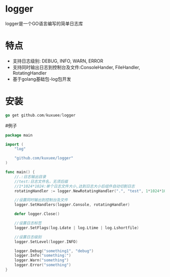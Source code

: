 # logger
logger是一个GO语言编写的简单日志库

# 特点
* 支持日志级别: DEBUG, INFO, WARN, ERROR
* 支持同时输出日志到控制台及文件:ConsoleHander, FileHandler, RotatingHandler
* 基于golang基础包-log包开发

# 安装
```go
go get github.com/kuxuee/logger
```

#例子
```go
package main

import (
	"log"

	"github.com/kuxuee/logger"
)

func main() {
	//.:日志输出目录
	//test:日志文件名，无须后缀
	//1*1024*1024:单个日志文件大小,达到日志大小后组件自动切割日志
	rotatingHandler := logger.NewRotatingHandler(".", "test", 1*1024*1024)

	//设置同时输出到控制台及文件
	logger.SetHandlers(logger.Console, rotatingHandler)

	defer logger.Close()

	//设置日志标签
	logger.SetFlags(log.Ldate | log.Ltime | log.Lshortfile)

	//设置日志级别
	logger.SetLevel(logger.INFO)

	logger.Debug("something1", "debug")
	logger.Info("something:")
	logger.Warn("something")
	logger.Error("something")
}
```
